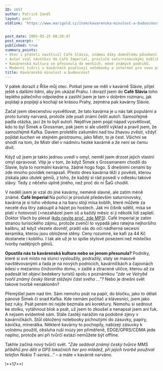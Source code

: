 ```yaml
---
ID: 1657
author: Patrick Zandl
layout: post
oldlink: 'https://www.marigold.cz/item/kavarenska-minulost-a-budoucnost

  '
post_date: 2005-05-25 08:28:47
post_excerpt: ''
published: true
summary_points:
- Otec s přáteli navštívil Café Slávia, známou díky domnělému působení Kafky.
- Autor vzal návštěvu do Café Imperial, proslulé saturninovskými koblihami.
- Kavárenská kultura se přesunula do menších, méně známých podniků.
- Moderní tvůrci v kavárnách používají notebooky a internet pro svou práci.
title: Kavárenská minulost a budoucnost
---
```


<p>V pátek dorazil z Říše můj otec.  Potkat jsme se měli v kavárně Slávie, přijel ještě s dalšími lidmi, aby jim ukázal Prahu. I dorazil jsem do <strong>Café Slávia</strong> toho teplého pátečního odpoledne a zastihl jsem je tam v dobrém rozmaru, jak pojídají a popíjejí a kochají se krásou Prahy, zejména pak kavárny Slávie. </p>

<p>Začal jsem obecenstvu vysvětlovat, že tato kavárna je u nás tak populární a proto turisty narvaná, protože zde psali známí čeští autoři. Samozřejmě padla otázka, jací že to byli autoři. Nejdříve jsem pojal nápad vysvětlovat, kdo to byl Šimek a Grossman, pak jsem si ale ušetřil výklad a pravil jsem, že samozřejmě Kafka. Davem proletělo zašumění nad tou žhavou zvěstí, vždyť pojídat <em>kuchen</em> ve stejném <em>geistraumu</em>, jako Mistr, to je čest. Všichni se shodli na tom, že Mistr dlel v nadmíru hezké kavárně a že není se čemu divit. </p>

<p>Když už jsem je takto jednou uvedl v omyl, neměl jsem drzost jejich vlastní omyl opravovat. Vtip je v tom, že když Šimek s Grossmanem chodili do Slavie, byla to normální kavárna, žádné hogo fogo. S dnešními cenami by zde mnoho povídek nenapsali.  Přesto dnes kavárna těží z pověsti, kterou získala jako útulek géniů, z toho, že každý si rád posedí v odlesku takové slávy. Tedy z něčeho úplně jiného, než proč do ní ŠaG chodili.</p>

<p>V neděli jsem je vzal do jiné kavárny, neméně slavné, ale zatím méně známé. <strong>Café Imperial </strong>Na pořící je proslulé především saturninovsky, kavárna je si toho vědoma a na baru stojí mísa koblih, které můžete za necelé dva litry zakoupit a házet po hostech. Jak mi číšník sdělil, mísa se platí v hotovosti (=nezaházel jsem si) a každý měsíc si ji několik lidí zaplatí. Doktor Vlach by plesal (<a href="http://saturnin.euweb.cz/zvuky/01.mp3">kdo nevíte proč, zde MP3</a>). Café Imperial je zatím stranou turisického zájmu, protože zvenčí to vypadá jako ratejna nejhoršího kalibru, až když vlezete dovnitř, praští vás do očí nádherná secesní keramika, kterou jsou obložené stěny. Ceny rozumné, ke kafi za 44 Kč dostanete i koblihu. I tak ale už je to spíše stylové posezení než místečko tvorby nadějných géniů.  </p>

<p><strong>Opustila nás ta kavárenská kultura nebo se jenom přesunula?  </strong>
Podniky, které si své místo na slunci vysloužily, podražily, staly se masově navštěvovanými a řada je na nových podnicích, kavárničkách a čajovnách kdesi v mezaninu činžovního domu, v zašlé a ztracené uličce, kterou až za padesát let objeví bedekery turistů spolu s poznámkou <em>"zde ve Velrybě tvořil známý český literát stěžejní část svého …"? </em>Nebo je dnešní svět takové tvorbě nenakloněn? </p>

<p>Přemýšlel jsem nad tím. Sám nemohu psát na papír, do bločku, jako to dělali pánové Šimek či snad Kafka. Kde nemám počítač a klávesnici, jsem jako bez ruky. Psát perem mi nejde bezmála ani korektury. Nemohu si sednout ke stolku, vytáhnout blok a psát, už jsem to zkoušel a nenapsal jsem ani ťuk. A nejsem evidentně sám. Stále častěji narážím na podobné zjevy v kavárničkách. Stůl obložený notebooky píchnutými do zásuvky, papíry, kávička, minerálka. Některé kavárny to pochopily, nabízejí zásuvky k volnému použití, obsluha ruší múzy jen přiměřeně, EDGE/GPRS/CDMA jede naplno, protože ani při tvůrčí extázi nemůžete být offline. </p>

<p>Takhle začíná nový tvůrčí svět. <em>"Zde sedával známý český tvůrce MMS příběhů pro děti a GPS lokačních her pro mládež, při jejich tvorbě používal telefon Nokia T-series…" </em> – a máte v kavárně narváno.
</p>

!++17++!
</p>